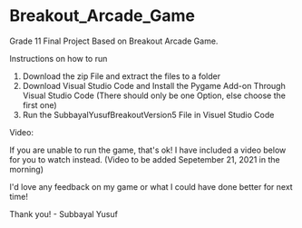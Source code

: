 # Breakout_Arcade_Game
Grade 11 Final Project Based on Breakout Arcade Game.

Instructions on how to run

1. Download the zip File and extract the files to a folder
2. Download Visual Studio Code and Install the Pygame Add-on Through Visual Studio Code (There should only be one Option, else choose the first one)
3. Run the SubbayalYusufBreakoutVersion5 File in Visuel Studio Code

Video:

If you are unable to run the game, that's ok! I have included a video below for you to watch instead. (Video to be added Sepetember 21, 2021 in the morning)

I'd love any feedback on my game or what I could have done better for next time!

Thank you! - Subbayal Yusuf
